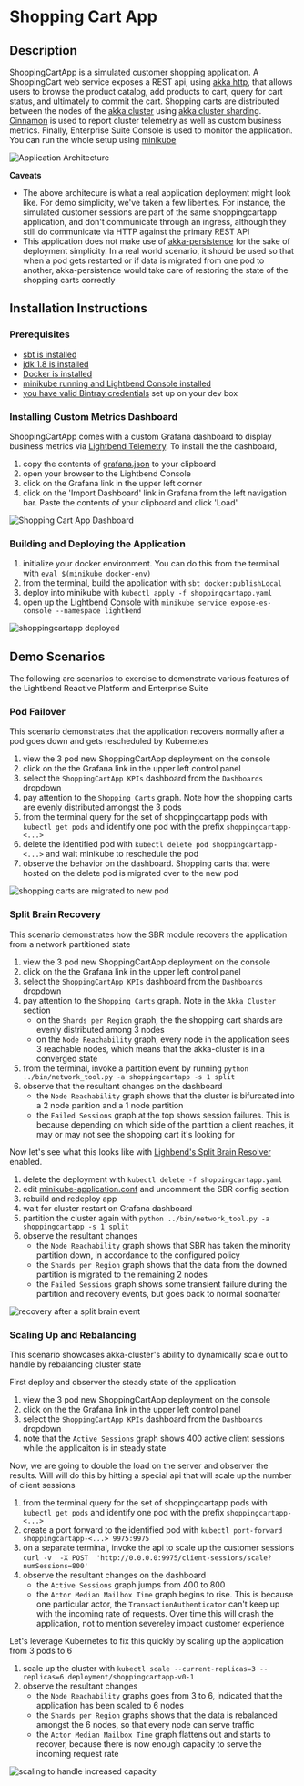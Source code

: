 # Shopping Cart App

## Description

ShoppingCartApp is a simulated customer shopping application.  A ShoppingCart web service exposes a REST api, using 
[akka http](https://doc.akka.io/docs/akka-http/current/), that allows users to browse the product catalog, add products 
to cart, query for cart status, and ultimately to commit the cart.  Shopping carts are distributed between the nodes of
the [akka cluster](https://doc.akka.io/docs/akka/current/cluster-usage.html) using 
[akka cluster sharding](https://doc.akka.io/docs/akka/current/cluster-sharding.html). 
[Cinnamon](https://developer.lightbend.com/docs/cinnamon/current/getting-started/start.html) is used to report cluster 
telemetry as well as custom business metrics.  Finally, Enterprise Suite Console is used to monitor the application.  You 
can run the whole setup using [minikube](https://kubernetes.io/docs/setup/minikube/)

![Application Architecture](images/app_arch.png)

**Caveats**
- The above architecure is what a real application deployment might look like. For demo simplicity, we've taken a few
liberties. For instance, the simulated customer sessions are part of the same shoppingcartapp application, and don't
communicate through an ingress, although they still do communicate via HTTP against the primary REST API
- This application does not make use of [akka-persistence](https://doc.akka.io/docs/akka/current/persistence.html) for
the sake of deployment simplicity.  In a real world scenario, it should be used so that when a pod gets restarted or if
data is migrated from one pod to another, akka-persistence would take care of restoring the state of the shopping carts
correctly

## Installation Instructions

### Prerequisites
- [sbt is installed](https://www.scala-sbt.org/)
- [jdk 1.8 is installed](https://jdk.java.net/8/)
- [Docker is installed](https://www.docker.com/community-edition)
- [minikube running and Lightbend Console installed](https://developer.lightbend.com/docs/console/current/installation/index.html)
- [you have valid Bintray credentials](https://developer.lightbend.com/docs/reactive-platform/2.0/setup/setup-sbt.html#bintray-credentials) 
set up on your dev box

### Installing Custom Metrics Dashboard

ShoppingCartApp comes with a custom Grafana dashboard to display business metrics via
[Lightbend Telemetry](https://developer.lightbend.com/docs/telemetry/current/home.html). To install the the dashboard, 

1. copy the contents of [grafana.json](./grafana.json) to your clipboard
1. open your browser to the Lightbend Console
1. click on the Grafana link in the upper left corner
1. click on the 'Import Dashboard' link in Grafana from the left navigation bar.  Paste the contents of your clipboard 
and click 'Load'

![Shopping Cart App Dashboard](./images/grafana_dash.png)

### Building and Deploying the Application

1. initialize your docker environment.  You can do this from the terminal with `eval $(minikube docker-env)`
1. from the terminal, build the application with `sbt docker:publishLocal`
1. deploy into minikube with `kubectl apply -f shoppingcartapp.yaml`
1. open up the Lightbend Console with `minikube service expose-es-console --namespace lightbend`

![shoppingcartapp deployed](./images/console.png)

## Demo Scenarios

The following are scenarios to exercise to demonstrate various features of the Lightbend Reactive Platform and
Enterprise Suite

### Pod Failover
This scenario demonstrates that the application recovers normally after a pod goes down and gets rescheduled by Kubernetes

1. view the 3 pod new ShoppingCartApp deployment on the console
1. click on the the Grafana link in the upper left control panel
1. select the `ShoppingCartApp KPIs` dashboard from the `Dashboards` dropdown
1. pay attention to the `Shopping Carts` graph.  Note how the shopping carts are evenly distributed amongst the 3 pods
1. from the terminal query for the set of shoppingcartapp pods with `kubectl get pods` and identify one pod with the
prefix `shoppingcartapp-<...>`
1. delete the identified pod with `kubectl delete pod shoppingcartapp-<...>` and wait minikube to reschedule the pod
1. observe the behavior on the dashboard.  Shopping carts that were hosted on the delete pod is migrated over to the
new pod

![shopping carts are migrated to new pod](./images/cart_relocation.png)

### Split Brain Recovery

This scenario demonstrates how the SBR module recovers the application from a network partitioned state

1. view the 3 pod new ShoppingCartApp deployment on the console
1. click on the the Grafana link in the upper left control panel
1. select the `ShoppingCartApp KPIs` dashboard from the `Dashboards` dropdown
1. pay attention to the `Shopping Carts` graph.  Note in the `Akka Cluster` section 
    - on the `Shards per Region` graph, the the shopping cart shards are evenly distributed among 3 nodes
    - on the `Node Reachability` graph, every node in the application sees 3 reachable nodes, which means that the
      akka-cluster is in a converged state
1. from the terminal, invoke a partition event by running `python ../bin/network_tool.py -a shoppingcartapp -s 1 split`
1. observe that the resultant changes on the dashboard
    - the `Node Reachability` graph shows that the cluster is bifurcated into a 2 node parition and a 1 node partition 
    - the `Failed Sessions` graph at the top shows session failures.  This is because depending on which side of the
      partition a client reaches, it may or may not see the shopping cart it's looking for

Now let's see what this looks like with [Lighbend's Split Brain Resolver](https://developer.lightbend.com/docs/akka-commercial-addons/current/split-brain-resolver.html) enabled.
  
1. delete the deployment with `kubectl delete -f shoppingcartapp.yaml`
1. edit [minikube-application.conf](./src/main/resources/minikube-application.conf) and uncomment the SBR config section
1. rebuild and redeploy app
1. wait for cluster restart on Grafana dashboard
1. partition the cluster again with `python ../bin/network_tool.py -a shoppingcartapp -s 1 split`
1. observe the resultant changes  
    - the `Node Reachability` graph shows that SBR has taken the minority partition down, in accordance to the configured policy
    - the `Shards per Region` graph shows that the data from the downed partition is migrated to the remaining 2 nodes  
    - the `Failed Sessions` graph shows some transient failure during the partition and recovery events, but goes back to normal soonafter

![recovery after a split brain event](./images/sbr.png)

### Scaling Up and Rebalancing

This scenario showcases akka-cluster's ability to dynamically scale out to handle by rebalancing cluster state

First deploy and observer the steady state of the application

1. view the 3 pod new ShoppingCartApp deployment on the console
1. click on the the Grafana link in the upper left control panel
1. select the `ShoppingCartApp KPIs` dashboard from the `Dashboards` dropdown
1. note that the `Active Sessions` graph shows 400 active client sessions while the applicaiton is in steady state

Now, we are going to double the load on the server and observer the results.  Will will do this by hitting a special api
that will scale up the number of client sessions

1. from the terminal query for the set of shoppingcartapp pods with `kubectl get pods` and identify one pod with the
prefix `shoppingcartapp-<...>`
1. create a port forward to the identified pod with `kubectl port-forward shoppingcartapp-<...> 9975:9975`
1. on a separate terminal, invoke the api to scale up the customer sessions `curl -v  -X POST  'http://0.0.0.0:9975/client-sessions/scale?numSessions=800'`
1. observe the resultant changes on the dashboard
    - the `Active Sessions` graph jumps from 400 to 800
    - the `Actor Median Mailbox Time` graph begins to rise.  This is because one particular actor, the `TransactionAuthenticator`
      can't keep up with the incoming rate of requests.  Over time this will crash the application, not to mention 
      severeley impact customer experience

Let's leverage Kubernetes to fix this quickly by scaling up the application from 3 pods to 6

1. scale up the cluster with `kubectl scale --current-replicas=3 --replicas=6 deployment/shoppingcartapp-v0-1`
1. observe the resultant changes
    - the `Node Reachability` graphs goes from 3 to 6, indicated that the application has been scaled to 6 nodes
    - the `Shards per Region` graphs shows that the data is rebalanced amongst the 6 nodes, so that every node can serve traffic
    - the `Actor Median Mailbox Time` graph flattens out and starts to recover, because there is now enough capacity to
      serve the incoming request rate

![scaling to handle increased capacity](./images/scaling.png)
